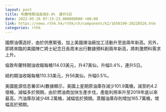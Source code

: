 ```yaml
---
layout: post
title: 布蘭特期油高收0.4%　連升5日
date: 2022-05-26 07:15:23.000000000 +08:00
link: https://news.rthk.hk/rthk/ch/component/k2/1650199-20220526.htm
categories: rthk
---
```


國際油價造好，由於供應緊張，加上美國煉油廠加工活動升至逾兩年新高。另外，即將來臨的美國陣亡將士紀念日長周末出行數據預料創兩年新高，將刺激燃料需求上升。

倫敦布蘭特期油收報每桶114.03美元，升47美仙，升幅0.4%，連升5日。

紐約期油收報每桶110.33美元，升56美仙，升幅0.5%。

美國能源信息署(EIA)數據顯示，美國上星期原油庫存減少101.9萬桶，減至約4.2億桶，減幅多於預期，由於燃油商加快生產步伐，產能利用率升至2019年底以來最高。汽油庫存減少48.2萬桶，減幅低於預期。蒸餾油庫存則增加165.7萬桶，增幅高於預期。
